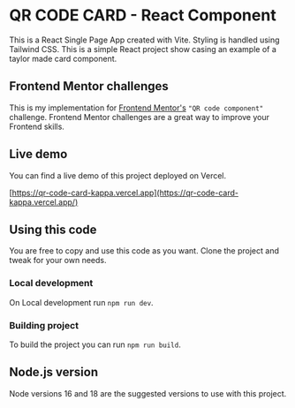 # QR CODE CARD - React Component

This is a React Single Page App created with Vite. Styling is handled using Tailwind CSS. This is a simple React project show casing an example of a taylor made card component.

## Frontend Mentor challenges

This is my implementation for [Frontend Mentor's](https://www.frontendmentor.io/) `"QR code component"` challenge. Frontend Mentor challenges are a great way to improve your Frontend skills.

## Live demo

You can find a live demo of this project deployed on Vercel.

[https://qr-code-card-kappa.vercel.app](https://qr-code-card-kappa.vercel.app/)

## Using this code

You are free to copy and use this code as you want. Clone the project and tweak for your own needs.

### Local development

On Local development run `npm run dev`.

### Building project

To build the project you can run `npm run build`.

## Node.js version

Node versions 16 and 18 are the suggested versions to use with this project.
